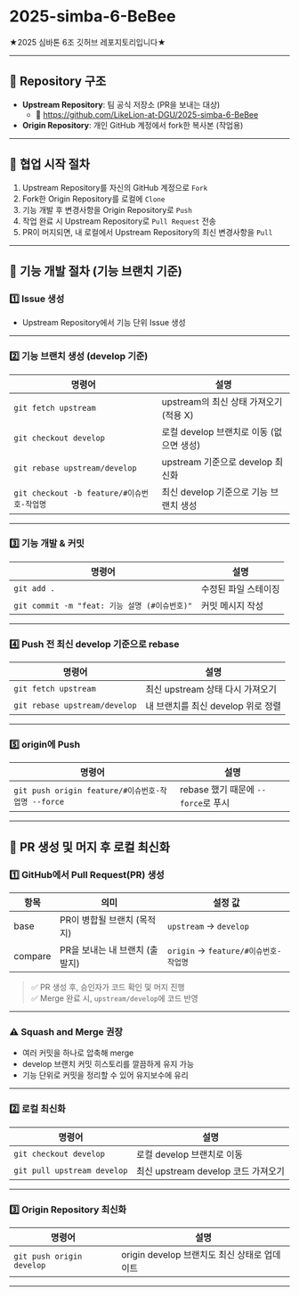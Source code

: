 # 2025-simba-6-BeBee

★2025 심바톤 6조 깃허브 레포지토리입니다★

---

## 📌 Repository 구조

- **Upstream Repository**: 팀 공식 저장소 (PR을 보내는 대상)
  - 🔗 https://github.com/LikeLion-at-DGU/2025-simba-6-BeBee
- **Origin Repository**: 개인 GitHub 계정에서 fork한 복사본 (작업용)

---

## 🔧 협업 시작 절차

1. Upstream Repository를 자신의 GitHub 계정으로 `Fork`
2. Fork한 Origin Repository를 로컬에 `Clone`
3. 기능 개발 후 변경사항을 Origin Repository로 `Push`
4. 작업 완료 시 Upstream Repository로 `Pull Request` 전송
5. PR이 머지되면, 내 로컬에서 Upstream Repository의 최신 변경사항을 `Pull`

---

## 🔨 기능 개발 절차 (기능 브랜치 기준)

### 1️⃣ Issue 생성

- Upstream Repository에서 기능 단위 Issue 생성

---

### 2️⃣ 기능 브랜치 생성 (develop 기준)

| 명령어                                     | 설명                                     |
| ------------------------------------------ | ---------------------------------------- |
| `git fetch upstream`                       | upstream의 최신 상태 가져오기 (적용 X)   |
| `git checkout develop`                     | 로컬 develop 브랜치로 이동 (없으면 생성) |
| `git rebase upstream/develop`              | upstream 기준으로 develop 최신화         |
| `git checkout -b feature/#이슈번호-작업명` | 최신 develop 기준으로 기능 브랜치 생성   |

---

### 3️⃣ 기능 개발 & 커밋

| 명령어                                        | 설명                 |
| --------------------------------------------- | -------------------- |
| `git add .`                                   | 수정된 파일 스테이징 |
| `git commit -m "feat: 기능 설명 (#이슈번호)"` | 커밋 메시지 작성     |

---

### 4️⃣ Push 전 최신 develop 기준으로 rebase

| 명령어                        | 설명                               |
| ----------------------------- | ---------------------------------- |
| `git fetch upstream`          | 최신 upstream 상태 다시 가져오기   |
| `git rebase upstream/develop` | 내 브랜치를 최신 develop 위로 정렬 |

---

### 5️⃣ origin에 Push

| 명령어                                             | 설명                                |
| -------------------------------------------------- | ----------------------------------- |
| `git push origin feature/#이슈번호-작업명 --force` | rebase 했기 때문에 `--force`로 푸시 |

---

## 🔁 PR 생성 및 머지 후 로컬 최신화

### 1️⃣ GitHub에서 Pull Request(PR) 생성

| 항목    | 의미                           | 설정 값                               |
| ------- | ------------------------------ | ------------------------------------- |
| base    | PR이 병합될 브랜치 (목적지)    | `upstream` → `develop`                |
| compare | PR을 보내는 내 브랜치 (출발지) | `origin` → `feature/#이슈번호-작업명` |

> ✅ PR 생성 후, 승인자가 코드 확인 및 머지 진행  
> ✅ Merge 완료 시, `upstream/develop`에 코드 반영

---

### ⚠️ Squash and Merge 권장

- 여러 커밋을 하나로 압축해 merge
- develop 브랜치 커밋 히스토리를 깔끔하게 유지 가능
- 기능 단위로 커밋을 정리할 수 있어 유지보수에 유리

---

### 2️⃣ 로컬 최신화

| 명령어                      | 설명                                |
| --------------------------- | ----------------------------------- |
| `git checkout develop`      | 로컬 develop 브랜치로 이동          |
| `git pull upstream develop` | 최신 upstream develop 코드 가져오기 |

---

### 3️⃣ Origin Repository 최신화

| 명령어                    | 설명                                         |
| ------------------------- | -------------------------------------------- |
| `git push origin develop` | origin develop 브랜치도 최신 상태로 업데이트 |

---

